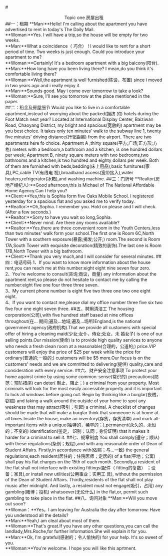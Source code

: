 #<center>Topic one 房屋出租</center>
##一：租期
**Man:**Hello! I'm calling about the apartment you have advertised to rent in today's The Daily
Mail.  
**Woman:**Yes. I will have a trip,so the house will be empty for two weeks.  
**Man:**What a coincidence（ 巧合） ! I would like to rent for a short period of time. Two weeks
is just enough. Could you introduce your apartment to me?  
**Woman:**Certainly! It's a bedroom apartment with a big balcony(阳台).  
**Man:**How long have you been living there? I mean,do you think it's comfortable living there?  
**Woman:**Well,the apartment is well furnished(陈设，布置) since i moved in two years ago
and i really enjoy it.  
**Man:**Sounds good. May i come over tomorrow to take a look?  
**Woman:**Sure, I'll see you tomorrow at the place mentioned in the paper.  
##二：租金及房屋细节
Would you like to live in a comfortable apartment,instead of worrying about the packed(拥挤
的) hotels during the Foot Match next year? Located at International Display Center,
Baiziwan Road, Chaoyang District, my bright and spacious(宽敞的) apartment may be you
best choice. It takes only ten minutes' walk to the subway line 1, twenty five minutes' driving
distance(行驶距离) from the airport. There are two apartments here fo choice. Apartment
A
,thirty square(平方;广场;正方形;方格) meters with a bedroom,a bathroom and a kitchen, is
one hundred dollars per week; Apartment B, ninety square meters with two bedrooms,two
bathrooms and a kitchen,is two hundred and eighty dollars per week. Both of them are
furnished with beds,bedding(床上用品),basic furnitures(家具),PC,cable TV(有线电
视),broadband access(宽带接入),water heaters,refrigerator(冰箱),and washing machine.
##三：门牌号
**Realtor(房地产经纪人):**Good afternoon,this is Michael of The National Affordable Home
Agency.Can I help you?  
**Client:**Yes,this is Sophia form five Oaks Mobile School. I registered yesterday for a spacious
flat and you asked me to verify today.  
**Realtor:**Oh,Sophia. I remember you. Hold on please and I will check.(After a few seconds.)  
**Realtor:**Sorry to have you wait so long,Sophia.   
**Client:**Never mind. Are there any rooms available? 
**Realtor:**Yes,there are three convenient room in the Youth Centers,less than two
minutes' walk form your school.The first one is Room 6C,North Tower with a southern
exposure(暴露;揭发;公开;) room.The second is Room 17A,South Tower with exquisite
decoration(精致的装饰).The last one is Room 17B,North Tower with a big bathroom.  
**Client:**Thank you very much,and I will consider for several minutes.
##四：电话号码
1、If you want to know more information about the house rent,you can reach me at this
number:eight eight nine seven four zero.  
2、You're welcome to consult(咨询;商议，商量) any information about the apartment rent,so
please do not hesitate to contact me by calling the number:eight five one four three three
seven.  
3、My current phone number is eight five two three one two one eight eight.  
4、If you want to contact me,please dial my office number three five six two five four one
eight seven three.
##五、聘用清洁工
The housing corporation(公司),with five hundred staff based at nine offices throughout(在…
期间;遍及…地域;遍及…场所)England,is the national government agency(政府机构).That we
provide all customers with special offer of hiring a cleaning maid(少女;女仆，侍女;处女，未
婚女子) is one of our selling points.Our mission(使命) is to provide high quality services to
anyone who needs a fresh clean room at a reasonable(合理的，公道的;) price.VIP
customers will enjoy the price of $25 per week while the price for ordinary(普通的;一般的;)
customers will be $5 more.Our focus is on the customers' needs and we are committed to
delivering(提供) quality,care and consideration with every service.
##六、财产安全注意事项
To protect your home against crime by using some common-sense(常识的) precautions(防
范；预防措施) can deter( 制止，阻止；) a criminal from your property. Most criminals will
look for the most easily accessible property and it is important to lock all windows before
going out. Begin by thinking like a burglar(夜贼，窃贼) and taking a walk around the outside
of your home to spot any weakness that may attract(吸引；引起) a criminal. A checklist of
changes should be made that will make a burglar think that somneone is at home at all
times.Inside the house, make an inventory(存货，存货清单) and mark all-important items
with a unique(独特的，稀罕的；),permanent(永久的，永恒的；不变的) identification(鉴定，
识别；认同；身份证明) that it makes it harder for a criminal to sell it.
##七、规章制度
You shall comply(遵守；顺从) with these regulations(条例；规程),and with any reasonable
order of Dean of Student Affairs. Firstly,in accordance with(依照；与…一致) the general
regulations,each resident(居住的；住院医师；定居的) of a flat(平地；公寓) shall pay his flat
charges on the 15th of each month. Secondly,a resident of the flat shall not interface with
existing fittings(配件（ fitting的复数） ；设备；家具),or install new utilities(公用事业；实用工
具), without the permission of the Dean of Student Affairs. Thirdly,residents of the flat shall
not play music after midnight. And lastly, a resident must not engage(吸引，占用) any
gambling(赌博；投机) whatsoever(无论什么) in the flat,or, permit such gambling to take
place in the flat.
##八、询问对象
**Man:**Will you move out soon?  
**Woman：**Yes，I am leaving for Australia the day after tomorrow. Have you understood all
the details?  
**Man:**Yeah,I am cleal about most of them.  
**Woman:**That's great.If you have any other questions,you can call the
landlady,Mrs.Roche,for further information.She will explain it for you.  
**Man:**Ok, I'm grateful(感谢的；令人愉快的) for your help. It's so sweet of you.  
**Woman:**You're welcome. I hope you will like this aprtment.